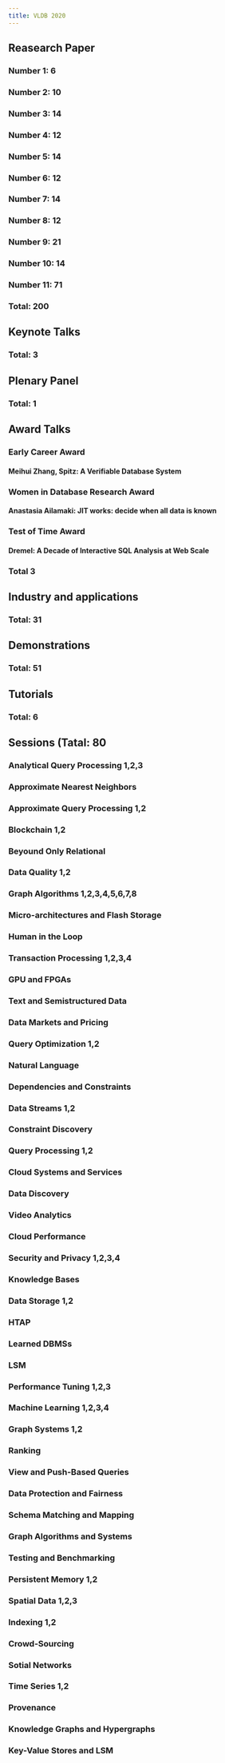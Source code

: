 ```yaml
---
title: VLDB 2020
---
```


## Reasearch Paper
### Number 1: 6
### Number 2: 10
### Number 3: 14
### Number 4: 12
### Number 5: 14
### Number 6: 12
### Number 7: 14
### Number 8: 12
### Number 9: 21
### Number 10: 14
### Number 11: 71
### Total: 200
## Keynote Talks
### Total: 3
## Plenary Panel
### Total: 1
## Award Talks
### **Early Career Award**
#### Meihui Zhang, Spitz: A Verifiable Database System
### **Women in Database Research Award**
#### Anastasia Ailamaki: JIT works: decide when all data is known
### **Test of Time Award**
#### Dremel: A Decade of Interactive SQL Analysis at Web Scale
### Total 3
## Industry and applications
### Total: 31
## Demonstrations
### Total: 51
## Tutorials
### Total: 6
## Sessions (Tatal: 80
### Analytical Query Processing 1,2,3
### Approximate Nearest Neighbors
### Approximate Query Processing 1,2
### Blockchain 1,2
### Beyound Only Relational
### Data Quality 1,2
### Graph Algorithms 1,2,3,4,5,6,7,8
### Micro-architectures and Flash Storage
### Human in the Loop
### Transaction Processing 1,2,3,4
### GPU and FPGAs
### Text and Semistructured Data
### Data Markets and Pricing
### Query Optimization 1,2
### Natural Language
### Dependencies and Constraints
### Data Streams 1,2
### Constraint Discovery
### Query Processing 1,2
### Cloud Systems and Services
### Data Discovery
### Video Analytics
### Cloud Performance
### Security and Privacy 1,2,3,4
### Knowledge Bases
### Data Storage 1,2
### HTAP
### Learned DBMSs
### LSM
### Performance Tuning 1,2,3
### Machine Learning 1,2,3,4
### Graph Systems 1,2
### Ranking
### View and Push-Based Queries
### Data Protection and Fairness
### Schema Matching and Mapping
### Graph Algorithms and Systems
### Testing and Benchmarking
### Persistent Memory 1,2
### Spatial Data 1,2,3
### Indexing 1,2
### Crowd-Sourcing
### Sotial Networks
### Time Series 1,2
### Provenance
### Knowledge Graphs and Hypergraphs
### Key-Value Stores and LSM
